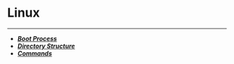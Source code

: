 # Linux
------------------------
- ***[Boot Process](linuxDocuments/BootProcess.md)***
- ***[Directory Structure](linuxDocuments/DirectoryStructure.md)***
- ***[Commands](linuxDocuments/Commands.md)***
